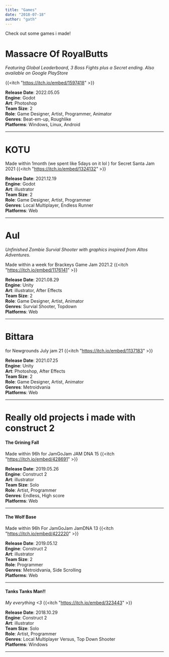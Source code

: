 ```yaml
---
title: "Games"
date: "2018-07-18"
author: "gath" 
---
```


Check out some games i made!

# Massacre Of RoyalButts
_Featuring Global Leaderboard, 3 Boss Fights plus a Secret ending. Also available on Google PlayStore_

{{<itch "https://itch.io/embed/1597418" >}}

**Release Date**: 2022.05.05 
<br> **Engine**: Godot
<br> **Art**: Photoshop
<br> **Team Size**: 2
<br> **Role**: Game Designer, Artist, Programmer, Animator
<br> **Genres**: Beat-em-up, Roughlike
<br> **Platforms**: Windows, Linux, Android
<hr>
<!-- Back when Sri Lankan economical crisis got to its peak me and my friend Inuka teamed up to make a video game representing the mental state of litrealy every fellow sri lankan. I worked on it mostly as the artist, drawing everything on paper and bringing them to life with photoshop and frame by frame hand drawn animations.And as for the game engine we went with godot because its freaking awesome ya know. As our very first commerical release both of were really proud and happy for what we were able to achieve in a really short period of time with very limited resources. -->



# KOTU
Made within 1month (we spent like 5days on it lol ) for Secret Santa Jam 2021
{{<itch "https://itch.io/embed/1324132" >}}

**Release Date**: 2021.12.19 
<br> **Engine**: Godot
<br> **Art**: illustrator
<br> **Team Size**: 2
<br> **Role**: Game Designer, Artist, Programmer
<br> **Genres**: Local Multiplayer, Endless Runner
<br> **Platforms**: Web
<hr>

# Aul
_Unfinished Zombie Survial Shooter with graphics inspired from Altos Adventures._

Made within a week for Brackeys Game Jam 2021.2
{{<itch "https://itch.io/embed/1176141" >}}

**Release Date**: 2021.08.29 
<br> **Engine**: Unity
<br> **Art**: illustrator, After Effects
<br> **Team Size**: 2
<br> **Role**: Game Designer, Artist, Animator
<br> **Genres**: Survial Shooter, Topdown
<br> **Platforms**: Web
<hr>

# Bittara
for Newgrounds July jam 21
{{<itch "https://itch.io/embed/1137183" >}}

**Release Date**: 2021.07.25
<br> **Engine**: Unity
<br> **Art**: Photoshop, After Effects
<br> **Team Size**: 2
<br> **Role**: Game Designer, Artist, Animator
<br> **Genres**: Metroidvania
<br> **Platforms**: Web
<hr>

# Really old projects i made with construct 2

#### The Grining Fall
Made within 96h for JamGoJam JAM DNA 15
{{<itch "https://itch.io/embed/428691" >}}

**Release Date**: 2019.05.26
<br> **Engine**: Construct 2
<br> **Art**: illustrator
<br> **Team Size**: Solo
<br> **Role**: Artist, Programmer
<br> **Genres**: Endless, High score
<br> **Platforms**: Web
<hr>

#### The Wolf Base
Made within 96h For JamGoJam JamDNA 13
{{<itch "https://itch.io/embed/422220" >}}

**Release Date**: 2019.05.12
<br> **Engine**: Construct 2
<br> **Art**: illustrator
<br> **Team Size**: 2
<br> **Role**: Programmer
<br> **Genres**: Metroidvania, Side Scrolling
<br> **Platforms**: Web
<hr>

#### Tanks Tanks Man!!
_My everything <3_
{{<itch "https://itch.io/embed/323443" >}}

**Release Date**: 2018.10.29
<br> **Engine**: Construct 2
<br> **Art**: illustrator
<br> **Team Size**: Solo
<br> **Role**: Artist, Programmer
<br> **Genres**: Local Multiplayer Versus, Top Down Shooter
<br> **Platforms**: Windows
<hr>